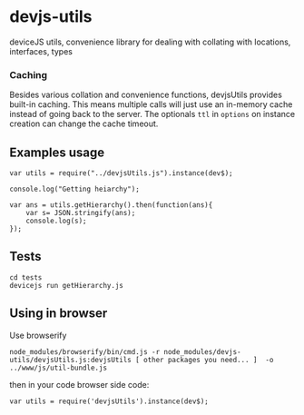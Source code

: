 # devjs-utils
deviceJS utils, convenience library for dealing with collating with locations, interfaces, types

### Caching
Besides various collation and convenience functions, devjsUtils provides built-in caching. This means multiple calls will just use an in-memory cache instead of going back to the server. The optionals `ttl` in `options` on instance creation can change the cache timeout.

## Examples usage

    var utils = require("../devjsUtils.js").instance(dev$);
    
    console.log("Getting heiarchy");
    
    var ans = utils.getHierarchy().then(function(ans){
        var s= JSON.stringify(ans);
        console.log(s);
    });
    


## Tests

    cd tests
    devicejs run getHierarchy.js
    
    
## Using in browser
Use browserify

    node_modules/browserify/bin/cmd.js -r node_modules/devjs-utils/devjsUtils.js:devjsUtils [ other packages you need... ]  -o ../www/js/util-bundle.js

then in your code browser side code:
  
    var utils = require('devjsUtils').instance(dev$);
    
